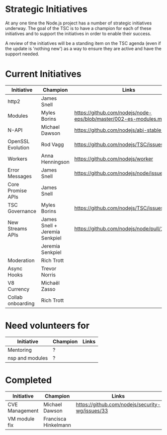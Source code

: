 # Strategic Initiatives

At any one time the Node.js project has a number of strategic initiatives
underway.  The goal of the TSC is to have a champion for each of these
initiatives and to support the initiatives in order to enable their
success.

A review of the initiatives will be a standing item on the TSC agenda (even
if the update is 'nothing new') as a way to ensure they are active
and have the support needed.

# Current Initiatives

| Initiative        | Champion                        | Links                                                            |
|-------------------|---------------------------------|------------------------------------------------------------------|
| http2             | James Snell                     |                                                                  |
| Modules           | Myles Borins                    | https://github.com/nodejs/node-eps/blob/master/002-es-modules.md |
| N-API             | Michael Dawson                  | https://github.com/nodejs/abi-stable-node                        |
| OpenSSL Evolution | Rod Vagg                        | https://github.com/nodejs/TSC/issues/364                         |
| Workers           | Anna Henningson                 | https://github.com/nodejs/worker                                 |
| Error Messages    | James Snell                     | https://github.com/nodejs/node/issues/11273                      |
| Core Promise APIs | James Snell                     |                                                                  |
| TSC Governance    | Myles Borins                    | https://github.com/nodejs/TSC/issues/383                         |
| New Streams APIs  | James Snell + Jeremia Senkpiel  | https://github.com/nodejs/node/pull/16414                        |
|                   | Jeremia Senkpiel                |                                                                  |
| Moderation        | Rich Trott                      |                                                                  |
| Async Hooks       | Trevor Norris                   |                                                                  |
| V8 Currency       | Michaël Zasso   |                                                                                  |
| Collab onboarding | Rich Trott                      |                                                                  |


# Need volunteers for

| Initiative        | Champion                        | Links                                                            |
|-------------------|---------------------------------|------------------------------------------------------------------|
| Mentoring         | ?                               |                                                                  |
| nsp and modules   | ?                               |                                                                  |


# Completed

| Initiative        | Champion                        | Links                                                            |
|-------------------|---------------------------------|------------------------------------------------------------------|
| CVE Management    | Michael Dawson                  | https://github.com/nodejs/security-wg/issues/33                  |
| VM module fix     | Francisca Hinkelmann            |                                                                  |

